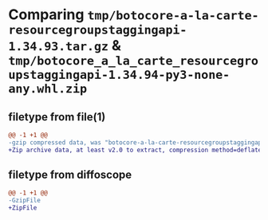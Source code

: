 # Comparing `tmp/botocore-a-la-carte-resourcegroupstaggingapi-1.34.93.tar.gz` & `tmp/botocore_a_la_carte_resourcegroupstaggingapi-1.34.94-py3-none-any.whl.zip`

## filetype from file(1)

```diff
@@ -1 +1 @@
-gzip compressed data, was "botocore-a-la-carte-resourcegroupstaggingapi-1.34.93.tar", last modified: Sat Apr 27 01:01:07 2024, max compression
+Zip archive data, at least v2.0 to extract, compression method=deflate
```

## filetype from diffoscope

```diff
@@ -1 +1 @@
-GzipFile
+ZipFile
```

